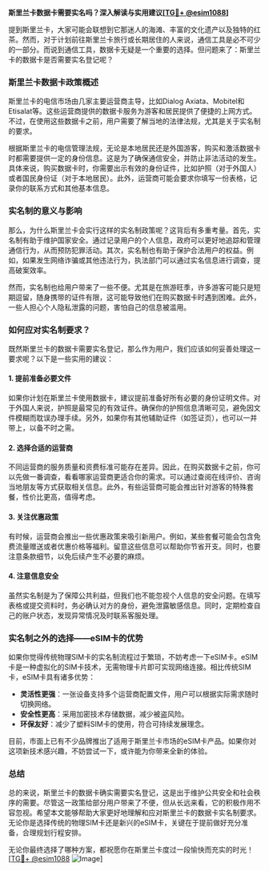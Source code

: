 **斯里兰卡数据卡需要实名吗？深入解读与实用建议[[TG💪+ @esim1088](https://t.me/s/esim1088)]**

提到斯里兰卡，大家可能会联想到它那迷人的海滩、丰富的文化遗产以及独特的红茶。然而，对于计划前往斯里兰卡旅行或长期居住的人来说，通信工具是必不可少的一部分。而说到通信工具，数据卡无疑是一个重要的选择。但问题来了：斯里兰卡的数据卡是否需要实名登记呢？

### 斯里兰卡数据卡政策概述

斯里兰卡的电信市场由几家主要运营商主导，比如Dialog Axiata、Mobitel和Etisalat等。这些运营商提供的数据卡服务为游客和居民提供了便捷的上网方式。不过，在使用这些数据卡之前，用户需要了解当地的法律法规，尤其是关于实名制的要求。

根据斯里兰卡的电信管理法规，无论是本地居民还是外国游客，购买和激活数据卡时都需要提供一定的身份信息。这是为了确保通信安全，并防止非法活动的发生。具体来说，购买数据卡时，你需要出示有效的身份证件，比如护照（对于外国人）或者国民身份证（对于本地居民）。此外，运营商可能会要求你填写一份表格，记录你的联系方式和其他基本信息。

### 实名制的意义与影响

那么，为什么斯里兰卡会实行这样的实名制政策呢？这背后有多重考量。首先，实名制有助于维护国家安全。通过记录用户的个人信息，政府可以更好地追踪和管理通信行为，从而预防犯罪活动。其次，实名制也有助于保护合法用户的权益。例如，如果发生网络诈骗或其他违法行为，执法部门可以通过实名信息进行调查，提高破案效率。

然而，实名制也给用户带来了一些不便。尤其是在旅游旺季，许多游客可能只是短期逗留，随身携带的证件有限，这可能导致他们在购买数据卡时遇到困难。此外，一些人担心个人隐私泄露的问题，害怕自己的信息被滥用。

### 如何应对实名制要求？

既然斯里兰卡的数据卡需要实名登记，那么作为用户，我们应该如何妥善处理这一要求呢？以下是一些实用的建议：

#### 1. 提前准备必要文件

如果你计划在斯里兰卡使用数据卡，建议提前准备好所有必要的身份证明文件。对于外国人来说，护照是最常见的有效证件。确保你的护照信息清晰可见，避免因文件模糊而耽误办理手续。另外，如果你有其他辅助证件（如签证页），也可以一并带上，以备不时之需。

#### 2. 选择合适的运营商

不同运营商的服务质量和资费标准可能存在差异。因此，在购买数据卡之前，你可以先做一番调查，看看哪家运营商更适合你的需求。可以通过查阅在线评价、咨询当地朋友等方式获取相关信息。此外，有些运营商可能会推出针对游客的特殊套餐，性价比更高，值得考虑。

#### 3. 关注优惠政策

有时候，运营商会推出一些优惠政策来吸引新用户。例如，某些套餐可能会包含免费流量赠送或者优惠价格等福利。留意这些信息可以帮助你节省开支。同时，也要注意条款细节，以免后续产生不必要的麻烦。

#### 4. 注意信息安全

虽然实名制是为了保障公共利益，但我们也不能忽视个人信息的安全问题。在填写表格或提交资料时，务必确认对方的身份，避免泄露敏感信息。同时，定期检查自己的账户状态，发现异常情况及时联系客服处理。

### 实名制之外的选择——eSIM卡的优势

如果你觉得传统物理SIM卡的实名制流程过于繁琐，不妨考虑一下eSIM卡。eSIM卡是一种虚拟化的SIM卡技术，无需物理卡片即可实现网络连接。相比传统SIM卡，eSIM卡具有诸多优势：

- **灵活性更强**：一张设备支持多个运营商配置文件，用户可以根据实际需求随时切换网络。
- **安全性更高**：采用加密技术存储数据，减少被盗风险。
- **环保友好**：减少了塑料SIM卡的使用，符合可持续发展理念。

目前，市面上已有不少品牌推出了适用于斯里兰卡市场的eSIM卡产品。如果你对这项新技术感兴趣，不妨尝试一下，或许能为你带来全新的体验。

### 总结

总的来说，斯里兰卡的数据卡确实需要实名登记，这是出于维护公共安全和社会秩序的需要。尽管这一政策给部分用户带来了不便，但从长远来看，它的积极作用不容忽视。希望本文能够帮助大家更好地理解和应对斯里兰卡的数据卡实名制要求。无论你是选择传统的物理SIM卡还是新兴的eSIM卡，关键在于提前做好充分准备，合理规划行程安排。

无论你最终选择了哪种方案，都祝愿你在斯里兰卡度过一段愉快而充实的时光！[[TG💪+ @esim1088](https://t.me/s/esim1088) ![Image](https://i.postimg.cc/4NQfJmqS/Snipaste-2025-05-13-00-14-12.png)]